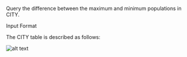 Query the difference between the maximum and minimum populations in CITY.

Input Format

The CITY table is described as follows:

![alt text](https://s3.amazonaws.com/hr-challenge-images/8137/1449729804-f21d187d0f-CITY.jpg "City Table Structure")
